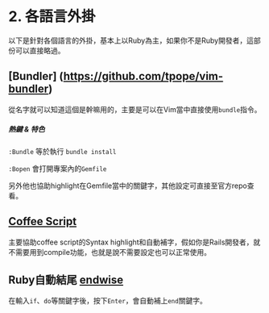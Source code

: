# 2. 各語言外掛

以下是針對各個語言的外掛，基本上以Ruby為主，如果你不是Ruby開發者，這部份可以直接略過。

## [Bundler] (https://github.com/tpope/vim-bundler)

從名字就可以知道這個是幹嘛用的，主要是可以在Vim當中直接使用`bundle`指令。

##### 熱鍵 & 特色

`:Bundle` 等於執行 `bundle install`

`:Bopen` 會打開專案內的`Gemfile`

另外他也協助highlight在Gemfile當中的關鍵字，其他設定可直接至官方repo查看。

## [Coffee Script](https://github.com/kchmck/vim-coffee-script)

主要協助coffee script的Syntax highlight和自動補字，假如你是Rails開發者，就不需要用到compile功能，也就是說不需要設定也可以正常使用。

## Ruby自動結尾 [endwise](https://github.com/tpope/vim-endwise)

在輸入`if`、`do`等關鍵字後，按下`Enter`，會自動補上`end`關鍵字。

